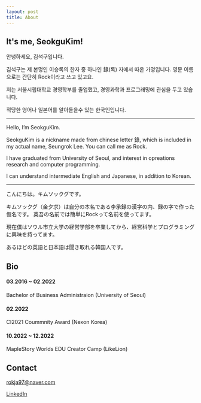```yaml
---
layout: post
title: About
---
```

## It's me, SeokguKim!

안녕하세요, 김석구입니다.

김석구는 제 본명인 이승록의 한자 중 하나인 錄(록) 자에서 따온 가명입니다. 영문 이름으로는 간단히 Rock이라고 쓰고 있고요.

저는 서울시립대학교 경영학부를 졸업했고, 경영과학과 프로그래밍에 관심을 두고 있습니다.

적당한 영어나 일본어를 알아들을수 있는 한국인입니다.

---

Hello, I’m SeokguKim.

SeokguKim is a nickname made from chinese letter 錄, which is included in my actual name, Seungrok Lee. You can call me as Rock.

I have graduated from University of Seoul, and interest in opreations research and computer programming.

I can understand intermediate English and Japanese, in addition to Korean.

---

こんにちは。キムソックグです。

キムソックグ（金夕求）は自分の本名である李承録の漢字の内、録の字で作った仮名です。 英吾の名前では簡単にRockって名前を使ってます。

現在僕はソウル市立大学の経営学部を卒業してから、経営科学とプログラミングに興味を持ってます。

あるほどの英語と日本語は聞き取れる韓国人です。

## Bio
#### 03.2016 ~ 02.2022
Bachelor of Business Administraion (University of Seoul)
#### 02.2022
CI2021 Coummnity Award (Nexon Korea)  
#### 10.2022 ~ 12.2022
MapleStory Worlds EDU Creator Camp (LikeLion)

## Contact

<rokja97@naver.com>

[LinkedIn](https://www.linkedin.com/in/seungroklee549/)
